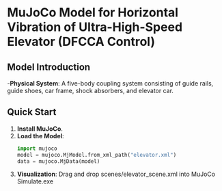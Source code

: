 # MuJoCo Model for Horizontal Vibration of Ultra-High-Speed Elevator (DFCCA Control)
## Model Introduction
-**Physical System**: A five-body coupling system consisting of guide rails, guide shoes, car frame, shock absorbers, and elevator car.
## Quick Start
1. **Install MuJoCo**.
2. **Load the Model**:
    ```python
   import mujoco
   model = mujoco.MjModel.from_xml_path("elevator.xml")
   data = mujoco.MjData(model)
3. **Visualization**:
   Drag and drop scenes/elevator_scene.xml into MuJoCo Simulate.exe
    


    
